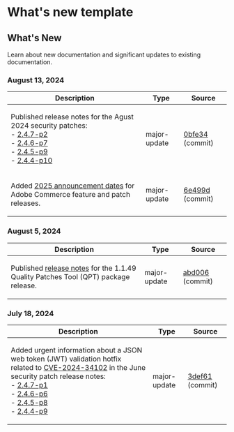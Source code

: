 # What's new template

## What's New

Learn about new documentation and significant updates to existing documentation.

### August 13, 2024

<table style="table-layout:auto;">
  <thead>
    <tr>
      <th>Description</th>
      <th>Type</th>
      <th>Source</th>
    </tr>
  </thead>
  <tbody>
    <tr>
      <td><p>Published release notes for the Agust 2024 security patches:<br />- <a href="https://experienceleague.adobe.com/en/docs/commerce-operations/release/notes/security-patches/2-4-7-patches">2.4.7-p2</a><br />- <a href="https://experienceleague.adobe.com/en/docs/commerce-operations/release/notes/security-patches/2-4-6-patches">2.4.6-p7</a><br />- <a href="https://experienceleague.adobe.com/en/docs/commerce-operations/release/notes/security-patches/2-4-5-patches">2.4.5-p9</a><br />- <a href="https://experienceleague.adobe.com/en/docs/commerce-operations/release/notes/security-patches/2-4-4-patches">2.4.4-p10</a></p>
</td>
      <td>major-update</td>
      <td><a href="https://github.com/AdobeDocs/commerce-operations.en/commit/0bfe3444c045bbfacf63e59e609d75d43e9c44a0">0bfe34</a> (commit)</td>
    </tr>
    <tr>
      <td><p>Added <a href="https://experienceleague.adobe.com/en/docs/commerce-operations/release/planning/schedule">2025 announcement dates</a> for Adobe Commerce feature and patch releases.</p>
</td>
      <td>major-update</td>
      <td><a href="https://github.com/AdobeDocs/commerce-operations.en/commit/6e499dc4423b8f0a3b72ac9ae3e1223f5c4c4db7">6e499d</a> (commit)</td>
    </tr>
  </tbody>
</table>

### August 5, 2024

<table style="table-layout:auto;">
  <thead>
    <tr>
      <th>Description</th>
      <th>Type</th>
      <th>Source</th>
    </tr>
  </thead>
  <tbody>
    <tr>
      <td><p>Published <a href="https://experienceleague.adobe.com/docs/commerce-operations/tools/quality-patches-tool/release-notes.html">release notes</a> for the 1.1.49 Quality Patches Tool (QPT) package release.</p>
</td>
      <td>major-update</td>
      <td><a href="https://github.com/AdobeDocs/commerce-operations.en/commit/abd006da0182057336ba5adcd8ef198eb27e3319">abd006</a> (commit)</td>
    </tr>
  </tbody>
</table><!-- date_group -->

### July 18, 2024

<table style="table-layout:auto;">
  <thead>
    <tr>
      <th>Description</th>
      <th>Type</th>
      <th>Source</th>
    </tr>
  </thead>
  <tbody>
    <tr>
      <td><p>Added urgent information about a JSON web token (JWT) validation hotfix related to <a href="https://nvd.nist.gov/vuln/detail/CVE-2024-34102">CVE-2024-34102</a> in the June security patch release notes:<br />- <a href="https://experienceleague.adobe.com/en/docs/commerce-operations/release/notes/security-patches/2-4-7-patches">2.4.7-p1</a><br />- <a href="https://experienceleague.adobe.com/en/docs/commerce-operations/release/notes/security-patches/2-4-6-patches">2.4.6-p6</a><br />- <a href="https://experienceleague.adobe.com/en/docs/commerce-operations/release/notes/security-patches/2-4-5-patches">2.4.5-p8</a><br />- <a href="https://experienceleague.adobe.com/en/docs/commerce-operations/release/notes/security-patches/2-4-4-patches">2.4.4-p9</a></p>
</td>
      <td>major-update</td>
      <td><a href="https://github.com/AdobeDocs/commerce-operations.en/commit/3def61189269c39102e5dba289b8e04c1cb68a23">3def61</a> (commit)</td>
    </tr>
  </tbody>
</table><!-- date_group --><!-- month_group --><!-- year_group -->
